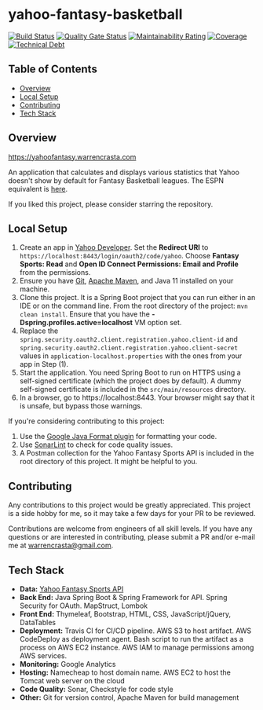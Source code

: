# yahoo-fantasy-basketball
[![Build Status](https://travis-ci.com/wcrasta/yahoo-fantasy-basketball.svg?token=pGZpGLFiGinjs7wniGPG&branch=master)](https://travis-ci.com/wcrasta/yahoo-fantasy-basketball)
[![Quality Gate Status](https://sonarcloud.io/api/project_badges/measure?project=wcrasta_yahoo-fantasy-basketball&metric=alert_status)](https://sonarcloud.io/dashboard?id=wcrasta_yahoo-fantasy-basketball)
[![Maintainability Rating](https://sonarcloud.io/api/project_badges/measure?project=wcrasta_yahoo-fantasy-basketball&metric=sqale_rating)](https://sonarcloud.io/dashboard?id=wcrasta_yahoo-fantasy-basketball)
[![Coverage](https://sonarcloud.io/api/project_badges/measure?project=wcrasta_yahoo-fantasy-basketball&metric=coverage)](https://sonarcloud.io/dashboard?id=wcrasta_yahoo-fantasy-basketball)
[![Technical Debt](https://sonarcloud.io/api/project_badges/measure?project=wcrasta_yahoo-fantasy-basketball&metric=sqale_index)](https://sonarcloud.io/dashboard?id=wcrasta_yahoo-fantasy-basketball)
## Table of Contents
* [Overview](#overview)
* [Local Setup](#local-setup)
* [Contributing](#contributing)
* [Tech Stack](#tech-stack)

## Overview
https://yahoofantasy.warrencrasta.com

An application that calculates and displays various statistics that Yahoo doesn't show by default for Fantasy Basketball leagues. The ESPN equivalent is [here](https://github.com/wcrasta/ESPN-Fantasy-Basketball).

If you liked this project, please consider starring the repository.

## Local Setup
1. Create an app in [Yahoo Developer](https://developer.yahoo.com/apps/). Set the **Redirect URI** to `https://localhost:8443/login/oauth2/code/yahoo`. Choose **Fantasy Sports: Read** and **Open ID Connect Permissions: Email and Profile** from the permissions.
1. Ensure you have [Git](https://git-scm.com/), [Apache Maven](https://maven.apache.org/), and Java 11 installed on your machine.
1. Clone this project. It is a Spring Boot project that you can run either in an IDE or on the command line. From the root directory of the project: `mvn clean install`. Ensure that you have the **-Dspring.profiles.active=localhost** VM option set.
1. Replace the `spring.security.oauth2.client.registration.yahoo.client-id` and `spring.security.oauth2.client.registration.yahoo.client-secret` values in `application-localhost.properties` with the ones from your app in Step (1).
1. Start the application. You need Spring Boot to run on HTTPS using a self-signed certificate (which the project does by default). A dummy self-signed certificate is included in the `src/main/resources` directory.
1. In a browser, go to https://localhost:8443. Your browser might say that it is unsafe, but bypass those warnings.

If you're considering contributing to this project:
1. Use the [Google Java Format plugin](https://github.com/google/google-java-format) for formatting your code.
1. Use [SonarLint](https://www.sonarlint.org/) to check for code quality issues.
1. A Postman collection for the Yahoo Fantasy Sports API is included in the root directory of this project. It might be helpful to you.

## Contributing
Any contributions to this project would be greatly appreciated. This project is a side hobby for me, so it may take a few days for your PR to be reviewed.

Contributions are welcome from engineers of all skill levels. If you have any questions or are interested in contributing, please submit a PR and/or e-mail me at warrencrasta@gmail.com.

## Tech Stack
* **Data:** [Yahoo Fantasy Sports API](https://developer.yahoo.com/fantasysports/guide/)
* **Back End:** Java Spring Boot & Spring Framework for API. Spring Security for OAuth. MapStruct, Lombok
* **Front End:** Thymeleaf, Bootstrap, HTML, CSS, JavaScript/jQuery, DataTables
* **Deployment:** Travis CI for CI/CD pipeline. AWS S3 to host artifact. AWS CodeDeploy as deployment agent. Bash script to run the artifact as a process on AWS EC2 instance. AWS IAM to manage permissions among AWS services.
* **Monitoring:** Google Analytics
* **Hosting:** Namecheap to host domain name. AWS EC2 to host the Tomcat web server on the cloud
* **Code Quality:** Sonar, Checkstyle for code style
* **Other:** Git for version control, Apache Maven for build management
